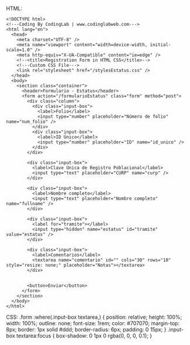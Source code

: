 HTML:
```
<!DOCTYPE html>
<!---Coding By CodingLab | www.codinglabweb.com--->
<html lang="en">
  <head>
    <meta charset="UTF-8" />
    <meta name="viewport" content="width=device-width, initial-scale=1.0" />
    <meta http-equiv="X-UA-Compatible" content="ie=edge" />
    <!--<title>Registration Form in HTML CSS</title>-->
    <!---Custom CSS File--->
    <link rel="stylesheet" href="/stylesEstatus.css" />
  </head>
  <body>
    <section class="container">
      <header>Formulario - Estatus</header>
      <form action="/formularioEstatus" class="form" method="post">
        <div class="column">
          <div class="input-box">
            <label>Folio</label>
            <input type="number" placeholder="Número de folio" name="num_folio" />
          </div>
          <div class="input-box">
            <label>ID Único</label>
            <input type="number" placeholder="ID" name="id_unico" />
          </div>
        </div>

        <div class="input-box">
          <label>Clave Única de Registro Poblacional</label>
          <input type="text" placeholder="CURP" name="curp" />
        </div>

        <div class="input-box">
          <label>Nombre completo</label>
          <input type="text" placeholder="Nombre completo" name="fullname" />
        </div>

        <div class="input-box">
          <label for="tramite"></label>
          <input type="hidden" name="estatus" id="tramite" value="estatus" />
        </div>

        <div class="input-box">
          <label>Comentarios</label>
          <textarea name="comentario" id="" cols="30" rows="10" style="resize: none;" placeholder="Notas"></textarea>
        </div>
      

        <button>Enviar</button>
      </form>
    </section>
  </body>
</html>
```
CSS: 
.form :where(.input-box textarea,) {
  position: relative;
  height: 100%;
  width: 100%;
  outline: none;
  font-size: 1rem;
  color: #707070;
  margin-top: 8px;
  border: 1px solid #ddd;
  border-radius: 6px;
  padding: 0 15px;
}
.input-box textarea:focus {
  box-shadow: 0 1px 0 rgba(0, 0, 0, 0.1);
}
